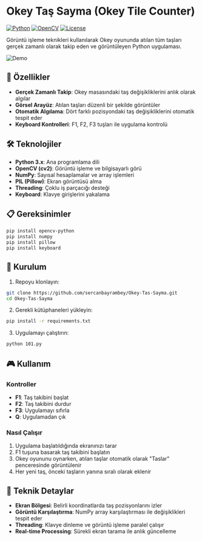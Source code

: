 # Okey Taş Sayma (Okey Tile Counter)

[![Python](https://img.shields.io/badge/Python-3.x-blue.svg)](https://python.org)
[![OpenCV](https://img.shields.io/badge/OpenCV-4.x-green.svg)](https://opencv.org)
[![License](https://img.shields.io/badge/License-MIT-yellow.svg)](LICENSE)

Görüntü işleme teknikleri kullanılarak Okey oyununda atılan tüm taşları gerçek zamanlı olarak takip eden ve görüntüleyen Python uygulaması.

![Demo](https://user-images.githubusercontent.com/45638332/90337473-626f6e80-dfeb-11ea-8425-ee9364843a4c.png)

## 🎯 Özellikler

- **Gerçek Zamanlı Takip**: Okey masasındaki taş değişikliklerini anlık olarak algılar
- **Görsel Arayüz**: Atılan taşları düzenli bir şekilde görüntüler
- **Otomatik Algılama**: Dört farklı pozisyondaki taş değişikliklerini otomatik tespit eder
- **Keyboard Kontrolleri**: F1, F2, F3 tuşları ile uygulama kontrolü

## 🛠️ Teknolojiler

- **Python 3.x**: Ana programlama dili
- **OpenCV (cv2)**: Görüntü işleme ve bilgisayarlı görü
- **NumPy**: Sayısal hesaplamalar ve array işlemleri
- **PIL (Pillow)**: Ekran görüntüsü alma
- **Threading**: Çoklu iş parçacığı desteği
- **Keyboard**: Klavye girişlerini yakalama

## 📋 Gereksinimler

```bash
pip install opencv-python
pip install numpy
pip install pillow
pip install keyboard
```

## 🚀 Kurulum

1. Repoyu klonlayın:
```bash
git clone https://github.com/sercanbayrambey/Okey-Tas-Sayma.git
cd Okey-Tas-Sayma
```

2. Gerekli kütüphaneleri yükleyin:
```bash
pip install -r requirements.txt
```

3. Uygulamayı çalıştırın:
```bash
python 101.py
```

## 🎮 Kullanım

### Kontroller
- **F1**: Taş takibini başlat
- **F2**: Taş takibini durdur  
- **F3**: Uygulamayı sıfırla
- **Q**: Uygulamadan çık

### Nasıl Çalışır
1. Uygulama başlatıldığında ekranınızı tarar
2. F1 tuşuna basarak taş takibini başlatın
3. Okey oyununu oynarken, atılan taşlar otomatik olarak "Taslar" penceresinde görüntülenir
4. Her yeni taş, önceki taşların yanına sıralı olarak eklenir

## 📐 Teknik Detaylar

- **Ekran Bölgesi**: Belirli koordinatlarda taş pozisyonlarını izler
- **Görüntü Karşılaştırma**: NumPy array karşılaştırması ile değişiklikleri tespit eder
- **Threading**: Klavye dinleme ve görüntü işleme paralel çalışır
- **Real-time Processing**: Sürekli ekran tarama ile anlık güncelleme



